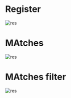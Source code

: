 # Register
![res](https://i.hizliresim.com/nw2pkte.jpg)

# MAtches
![res](https://i.hizliresim.com/4yrl7qt.jpg)


# MAtches filter
![res](https://i.hizliresim.com/d1fbdra.jpg)